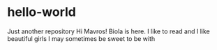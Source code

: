 # hello-world
Just another repository
Hi Mavros!
Biola is here. I like to read and I like beautiful girls
I may sometimes be sweet to be with
